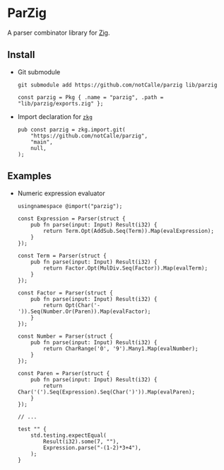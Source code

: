 # ParZig

A parser combinator library for [Zig].

## Install

- Git submodule

  ```shell
  git submodule add https://github.com/notCalle/parzig lib/parzig
  ```

  ```zig
  const parzig = Pkg { .name = "parzig", .path = "lib/parzig/exports.zig" };
  ```

- Import declaration for [`zkg`]

  ```zig
  pub const parzig = zkg.import.git(
      "https://github.com/notCalle/parzig",
      "main",
      null,
  );
  ```

## Examples

- Numeric expression evaluator

  ```zig
  usingnamespace @import("parzig");

  const Expression = Parser(struct {
      pub fn parse(input: Input) Result(i32) {
          return Term.Opt(AddSub.Seq(Term)).Map(evalExpression);
      }
  });

  const Term = Parser(struct {
      pub fn parse(input: Input) Result(i32) {
          return Factor.Opt(MulDiv.Seq(Factor)).Map(evalTerm);
      }
  });

  const Factor = Parser(struct {
      pub fn parse(input: Input) Result(i32) {
          return Opt(Char('-')).Seq(Number.Or(Paren)).Map(evalFactor);
      }
  });

  const Number = Parser(struct {
      pub fn parse(input: Input) Result(i32) {
          return CharRange('0', '9').Many1.Map(evalNumber);
      }
  });

  const Paren = Parser(struct {
      pub fn parse(input: Input) Result(i32) {
          return Char('(').Seq(Expression).Seq(Char(')')).Map(evalParen);
      }
  });

  // ...

  test "" {
      std.testing.expectEqual(
          Result(i32).some(7, ""),
          Expression.parse("-(1-2)*3+4"),
      );
  }
  ```

[Zig]: https://ziglang.org
[`zkg`]: https://github.com/mattnite/zkg

